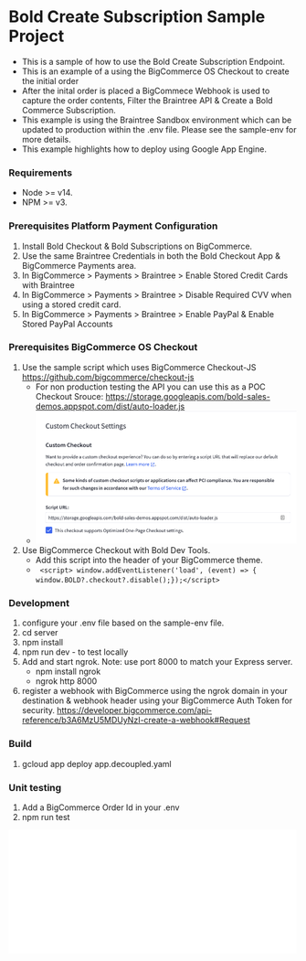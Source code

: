 # Bold Create Subscription Sample Project
- This is a sample of how to use the Bold Create Subscription Endpoint.
- This is an example of a using the BigCommerce OS Checkout to create the initial order
- After the inital order is placed a BigCommece Webhook is used to capture the order contents, Filter the Braintree API & Create a Bold Commerce Subscription.
- This example is using the Braintree Sandbox environment which can be updated to production within the .env file. Please see the sample-env for more details.
- This example highlights how to deploy using Google App Engine.

### Requirements
* Node >= v14.
* NPM >= v3.

### Prerequisites Platform Payment Configuration
1. Install Bold Checkout & Bold Subscriptions on BigCommerce.
2. Use the same Braintree Credentials in both the Bold Checkout App & BigCommerce Payments area.
3. In BigCommerce > Payments > Braintree > Enable Stored Credit Cards with Braintree
4. In BigCommerce > Payments > Braintree > Disable Required CVV when using a stored credit card.
5. In BigCommerce > Payments > Braintree > Enable PayPal & Enable Stored PayPal Accounts

### Prerequisites BigCommerce OS Checkout
1. Use the sample script which uses BigCommerce Checkout-JS <https://github.com/bigcommerce/checkout-js>
    * For non production testing the API you can use this as a POC Checkout Srouce: https://storage.googleapis.com/bold-sales-demos.appspot.com/dist/auto-loader.js
    * <img src="/checkout-js.png">
2. Use BigCommerce Checkout with Bold Dev Tools.
   * Add this script into the header of your BigCommerce theme.
   * ``` <script> window.addEventListener('load', (event) => { window.BOLD?.checkout?.disable();});</script>```

### Development

1. configure your .env file based on the sample-env file.
2. cd server
3. npm install
4. npm run dev - to test locally
5. Add and start ngrok. Note: use port 8000 to match your Express server.
    * npm install ngrok
    * ngrok http 8000
6. register a webhook with BigCommerce using the ngrok domain in your destination & webhook header using your BigCommerce Auth Token for security. https://developer.bigcommerce.com/api-reference/b3A6MzU5MDUyNzI-create-a-webhook#Request

### Build
1. gcloud app deploy app.decoupled.yaml

### Unit testing
1. Add a BigCommerce Order Id in your .env
2. npm run test

<img src="/api.svg">